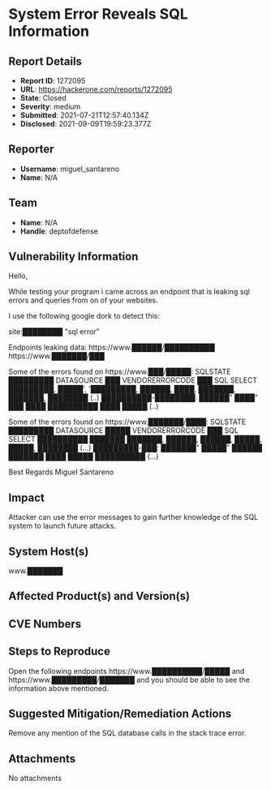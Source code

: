 # System Error Reveals  SQL Information

## Report Details
- **Report ID**: 1272095
- **URL**: https://hackerone.com/reports/1272095
- **State**: Closed
- **Severity**: medium
- **Submitted**: 2021-07-21T12:57:40.134Z
- **Disclosed**: 2021-09-09T19:59:23.377Z

## Reporter
- **Username**: miguel_santareno
- **Name**: N/A

## Team
- **Name**: N/A
- **Handle**: deptofdefense

## Vulnerability Information
Hello,

While testing your program i came across an endpoint that is leaking sql errors and queries from on of your websites.

I use the following google dork to detect this:

site:████████ "sql error"

Endpoints leaking data:
https://www.██████/██████████
https://www.███████/███

Some of the errors found on https://www.███/█████:
SQLSTATE	  █████████
DATASOURCE	  ███
VENDORERRORCODE	  ███
SQL	   SELECT █████████, █████', '█████████, ██████, ████, ███████, ███████, ████████
(..)
██████████-████████: ██████" ████"
███
████
██████████
████
█████
(..)


Some of the errors found on https://www.███████/████:
SQLSTATE	  █████████
DATASOURCE	  █████
VENDORERRORCODE	  ███
SQL	   SELECT ██████████ ███████ ███████, ██████, ██████, █████, █████, ████████
(...)
█████████-███: ███████" █████"
██████
███████
████
█████
██████████
(...)

Best Regards
Miguel Santareno

## Impact

Attacker can use the error messages to gain further knowledge of the SQL system to launch future attacks.

## System Host(s)
www.███████

## Affected Product(s) and Version(s)


## CVE Numbers


## Steps to Reproduce
Open the following endpoints https://www.██████████/█████ and https://www.█████████/███████ and you should be able to see the information above mentioned.

## Suggested Mitigation/Remediation Actions
Remove any mention of the SQL database calls in the stack trace error.



## Attachments
No attachments

